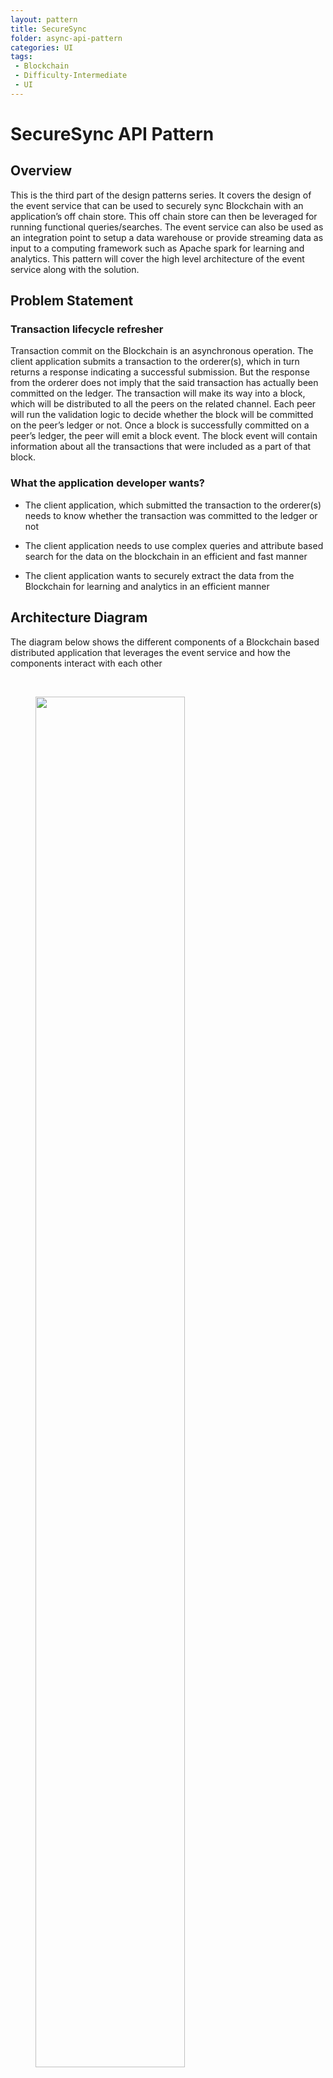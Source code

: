 ```yaml
---
layout: pattern
title: SecureSync
folder: async-api-pattern
categories: UI
tags:
 - Blockchain
 - Difficulty-Intermediate
 - UI
---
```


# SecureSync API Pattern

## Overview

This is the third part of the design patterns series. It covers the design of the event service that can be used to securely sync Blockchain with an application’s off chain store. This off chain store can then be leveraged for running functional queries/searches. The event service can also be used as an integration point to setup a data warehouse or provide streaming data as input to a computing framework such as Apache spark for learning and analytics. This pattern will cover the high level architecture of the event service along with the solution.


## Problem Statement

### Transaction lifecycle refresher

Transaction commit on the Blockchain is an asynchronous operation. The client application submits a transaction to the orderer(s), which in turn returns a response indicating a successful submission. But the response from the orderer does not imply that the said transaction has actually been committed on the ledger. The transaction will make its way into a block, which will be distributed to all the peers on the related channel. Each peer will run the validation logic to decide whether the block will be committed on the peer’s ledger or not. Once a block is successfully committed on a peer’s ledger, the peer will emit a block event. The block event will contain information about all the transactions that were included as a part of that block.

### What the application developer wants?

* The client application, which submitted the transaction to the orderer(s) needs to know whether the transaction was committed to the ledger or not

* The client application needs to use complex queries and attribute based search for the data on the blockchain in an efficient and fast manner

* The client application wants to securely extract the data from the Blockchain for learning and analytics in an efficient manner



## Architecture Diagram

The diagram below shows the different components of a Blockchain based distributed application that leverages the event service and how the components interact with each other

&ensp;

<figure>
<html>
<head>
<meta name="viewport" content="width=device-width, initial-scale=1">
</head>
<body>


<img src="./images/securesync-images/fig-1.png" style="width:75%;">

</body>
</html>
<figcaption>Fig.1</figcaption>
</figure>

&ensp;

The architecture above demonstrates how the event service can be used to publish block events to a queue of choice. These block events can be subsequently picked up by different consumers for functional application integration, learning and analytics. The next section will dive deeper into each of the components.

## Solution

### Event Service

The major responsibilities of the Event service are outlined below

* Registering with and listening in for block events from the channel event service

* Do a possible data transformation on the block events for easier consumer consumption in addition to what filtered blocks provide

* Distribute these events to interested consumers with atleast once delivery semantics

* Be crash fault tolerant and support load balancing on the producer and consumer side


#### Deployment

The event service is meant to be part of a distributed application stack that belongs to a peer owning organization/member. This is in line with the design of other application components so as to avoid point of centralization that gets to see all the events/data on the Blockchain. The event service would be able to listen in for block events on channels that the organization/member is a part of.

#### Registration

The event service could leverage the default registration mechanism provided by the chosen SDK or directly write a gRPC client to interact with the Deliver and DeliverFiltered event services provided by the fabric for a more customized implementation. The block events received from the channel event service could then be transformed or pushed as is on a messaging queue of choice. This design pattern will take Kafka as an example. The event service could expose a set of REST APIs, which could be used for configuring/creating  subscriptions with event services of different channels. Alternately, the event service could read the necessary configuration on start up from traditional config files and go register with the required channel event services.

#### Event Producer

<font color="red">**``<TODO>``** Add more detail on where the data resides in the block event/transaction</font>

As mentioned earlier, once the event service receives block events from the channel event service, it can push these events (with optional transformation) to a messaging queue of choice. For the sake of discussion this pattern will take Kafka as an example.

* The event producer would push the block events to a kafka topic

* This topic can be further subdivided into partitions by whatever partitioning logic suits the application needs. E.g Partitions could be created based on whether the block number is even or odd. Partitions could be created based on chaincodes or chaincode event types etc. The idea is to have a reasonable number of partitions so as to facilitate load balancing when writing to a topic from the producer side

* The topic should have a reasonable replication factor so that the topic data is replicated across multiple kafka brokers

* The event producer should also keep track of the blocks that have been successfully pushed on to the topic. This will help recover from unplanned crashes since the event producer can start processing blocks from where it left off before the crash

#### Event Consumer

Kafka consumer groups can be used to listen in for the block events from the consuming application.

* The consumer group will help facilitate load balancing on the consumer side since each partition will be assigned to one consumer in the consumer group

* In case a consumer crashes, kafka will reassign the partition to a different consumer in the consumer group ensuring that the event gets consumed

* Number of consumers in the consumer group should be less than or equal to the number partitions in the topic being consumed off.

* The consuming application can be horizontally scaled so as to create the targeted number of consumers in a consumer group

#### Delivery Semantics

Exactly once ordered delivery would be the holy grail. But a more practical implementation would be able to achieve at least once unordered delivery semantics. At least once semantics mean that a block event would not be lost but it may be delivered to the consumer multiple times. Unordered delivery means that the block events may reach the consumer out of order. The consuming application would need to handle both these cases

### Consumer Application

The consumer application design was discussed in detail in the second part of the design pattern series, which covered the async API pattern. In a nutshell the application layer is responsible for interacting with the Blockchain for submitting transactions and also providing the API layer for the end consumers to interact with. In addition, the consumer application is also responsible for implementing the client/consumer that can read data/block events off the queue being published to by the event service. The data provided by the event service can then be used to populate the off chain store. This in turn will help create a suitable representation of the data that is available on the ledger. The consumer application can then always directly query the off chain store instead of going to the ledger for fetching the data.

As per the delivery semantics covered earlier, the consumer application would need to take care of the following

<i>Handling duplicate block event delivery</i>

Unless block event processing on the consumer side is important, the consuming application would need to keep track of the blocks it has already consumed. This way the consuming application can ignore any duplicate block events

<i>Handling unordered block event delivery</i>

Here is a sample approach to handle out of order block events. It can be adapted to suit an application’s needs.

For every object/resource that is being acted upon in the chaincode and which will be replicated in the off chain store, the consuming application should maintain the following lookup data

```
{
	"objectId": "obj123",
	"lastBlockSeen": 3
}
```

Every time the consuming application sees a block related to an object, it should update the lookup data to reflect that. The consuming application can decide to process a transaction in the block only if the object being acted upon has not already seen a later block

Now let’s see how this approach pans out with an example scenario. Let us assume that the following transactions were committed on to the ledger

Transaction 1, Block 1: Creates a new object (obj123) on the ledger

Transaction 2, Block 2: Updates the object (obj123) on the ledger

Transaction 3, Block 3: Deletes the object (obj123) on the ledger

Let’s assume the consumer application see’s these blocks in reverse order (3,2,1).

* The consumer application received block 3

* It extracts transaction 3 from the block

* It determines from the transaction payload that the object to be deleted is obj123

* It does a lookup for obj123. There is no entry for this object. This indicates that the object is yet to be created and there is nothing to delete in the off chain store.

* The consumer creates an entry for obj123 indicating that the last block seen is 3

* Now the consumer app receives block 2. It extracts the transaction and determines that object being updated is obj123

* The consumer performs the lookup for obj123 and finds that an operation corresponding to block 3 has already been performed for this object. The consumer application ignores obj123 as a part of block event 2

* Same process is repeated when the consumer application receives block 1

The flowchart below captures the logical flow to follow when the consumer application receives a block event

&ensp;

<figure>
<html>
<head>
<meta name="viewport" content="width=device-width, initial-scale=1">
</head>
<body>


<img src="./images/securesync-images/fig-2.png" style="width:75%;">

</body>
</html>
<figcaption>Fig.2</figcaption>
</figure>

&ensp;

#### Considerations

* Capture the action being performed (INSERT/UPDATE/DELETE) in the transaction payload or via a chaincode event payload. The consumer app would need to understand the action being performed to handle it appropriately

* In case of an update, make sure to include the whole data object in the transaction payload or chaincode event. This would ensure that if an update transaction is received before an insert transaction, the app can simply create/insert the said object into the off chain store. If the update transaction included only the fields that were updated then the consumer app would not be able to process this update on the off chain store since the insert transaction has not been processed yet.

### Off Chain Persistence Store

The off chain persistence can be implemented using any mechanism that suits the application’s design and data structures. The purpose of the off chain store is to be a replica of the data on the Blockchain that is relevant to the owning distributed application/stack. All queries can then be served directly from the off chain store rather than going to the Blockchain directly. This provides faster reads and more powerful search capabilities along with more granular administrative control over the persistence layer.

#### Considerations

* The off chain store should be distributed and scoped to a distributed application stack and not centralized

* The off chain store is meant to store the data that is relevant to the owning application stack

* All reads via the corresponding application’s stack can now go directly to the off chain storage rather than Blockchain

### Analytics

The data being pushed by the event service can also be used for analytics and learning.

* A dedicated consumer can be used to read data off the queue for analytics and learning purpose

* Assuming the data is in JSON format, the consumer could then transform data into a traditional tabular relational format and store it in a standard RDMS.

* This RDMS could then be used as a source of an ETL process that could load the data into a traditional data warehouse

* The data warehouse could then be used for standard business analytics, visualization, reporting etc

* The data warehouse could also be used as a source for a computing framework such as Apache spark, which could use historical data as a part of its machine learning models

* Another consumer could be used to read the data off the queue and stream it into Apache spark directly as well.

## Usage/Examples

### Example Implementations
